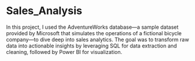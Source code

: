 # Sales_Analysis
In this project, I used the AdventureWorks database—a sample dataset provided by Microsoft that simulates the operations of a fictional bicycle company—to dive deep into sales analytics. The goal was to transform raw data into actionable insights by leveraging SQL for data extraction and cleaning, followed by Power BI for visualization. 
